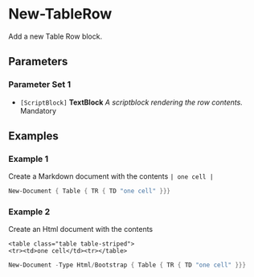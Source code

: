 # New-TableRow

Add a new Table Row block.

## Parameters

### Parameter Set 1

- `[ScriptBlock]` **TextBlock** _A scriptblock rendering the row contents._ Mandatory

## Examples

### Example 1

Create a Markdown document with the contents `| one cell |`

```powershell
New-Document { Table { TR { TD "one cell" }}}
```
### Example 2

Create an Html document with the contents
```
<table class="table table-striped">
<tr><td>one cell</td><tr></table>
```

```powershell
New-Document -Type Html/Bootstrap { Table { TR { TD "one cell" }}}
```
